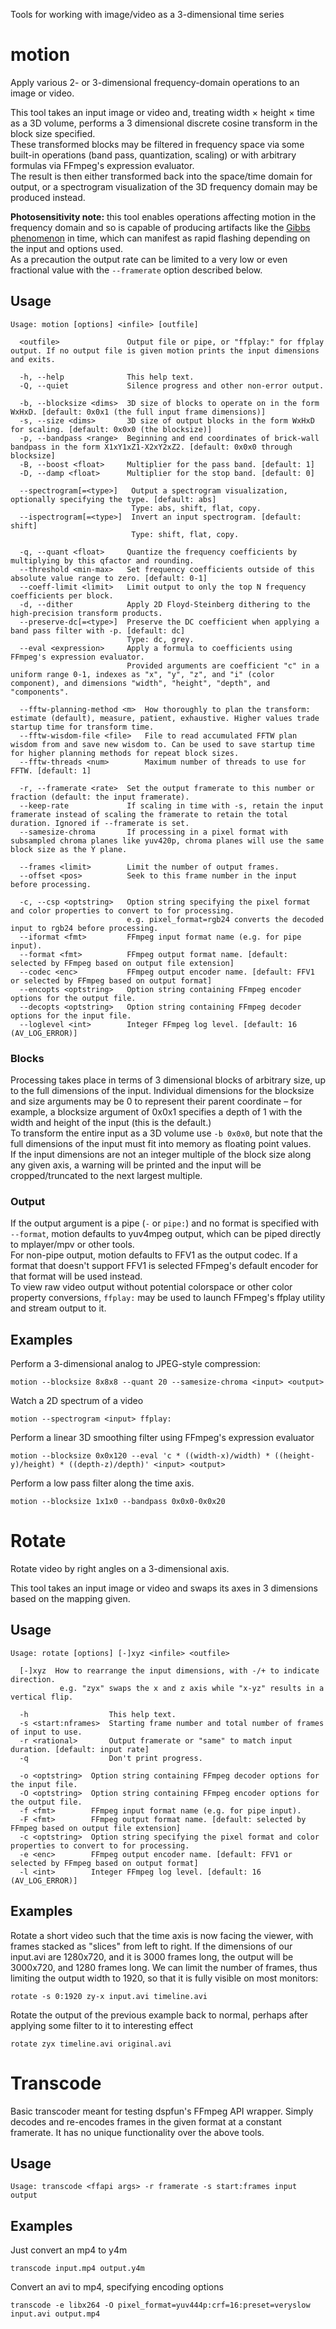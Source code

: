 Tools for working with image/video as a 3-dimensional time series

# motion
Apply various 2- or 3-dimensional frequency-domain operations to an image or video.

This tool takes an input image or video and, treating width × height × time as a 3D volume, performs a 3 dimensional discrete cosine transform in the block size specified.  
These transformed blocks may be filtered in frequency space via some built-in operations (band pass, quantization, scaling) or with arbitrary formulas via FFmpeg's expression evaluator.  
The result is then either transformed back into the space/time domain for output, or a spectrogram visualization of the 3D frequency domain may be produced instead.

**Photosensitivity note:** this tool enables operations affecting motion in the frequency domain and so is capable of producing artifacts like the [Gibbs phenomenon](https://en.wikipedia.org/wiki/Gibbs_phenomenon) in time, which can manifest as rapid flashing depending on the input and options used.  
As a precaution the output rate can be limited to a very low or even fractional value with the `--framerate` option described below.

## Usage

    Usage: motion [options] <infile> [outfile]
    
      <outfile>               Output file or pipe, or "ffplay:" for ffplay output. If no output file is given motion prints the input dimensions and exits.
    
      -h, --help              This help text.
      -Q, --quiet             Silence progress and other non-error output.
    
      -b, --blocksize <dims>  3D size of blocks to operate on in the form WxHxD. [default: 0x0x1 (the full input frame dimensions)]
      -s, --size <dims>       3D size of output blocks in the form WxHxD for scaling. [default: 0x0x0 (the blocksize)]
      -p, --bandpass <range>  Beginning and end coordinates of brick-wall bandpass in the form X1xY1xZ1-X2xY2xZ2. [default: 0x0x0 through blocksize]
      -B, --boost <float>     Multiplier for the pass band. [default: 1]
      -D, --damp <float>      Multiplier for the stop band. [default: 0]
    
      --spectrogram[=<type>]   Output a spectrogram visualization, optionally specifying the type. [default: abs]
                               Type: abs, shift, flat, copy.
      --ispectrogram[=<type>]  Invert an input spectrogram. [default: shift]
                               Type: shift, flat, copy.
    
      -q, --quant <float>     Quantize the frequency coefficients by multiplying by this qfactor and rounding.
      --threshold <min-max>   Set frequency coefficients outside of this absolute value range to zero. [default: 0-1]
      --coeff-limit <limit>   Limit output to only the top N frequency coefficients per block.
      -d, --dither            Apply 2D Floyd-Steinberg dithering to the high-precision transform products.
      --preserve-dc[=<type>]  Preserve the DC coefficient when applying a band pass filter with -p. [default: dc]
                              Type: dc, grey.
      --eval <expression>     Apply a formula to coefficients using FFmpeg's expression evaluator.
                              Provided arguments are coefficient "c" in a uniform range 0-1, indexes as "x", "y", "z", and "i" (color component), and dimensions "width", "height", "depth", and "components".
    
      --fftw-planning-method <m>  How thoroughly to plan the transform: estimate (default), measure, patient, exhaustive. Higher values trade startup time for transform time.
      --fftw-wisdom-file <file>   File to read accumulated FFTW plan wisdom from and save new wisdom to. Can be used to save startup time for higher planning methods for repeat block sizes.
      --fftw-threads <num>        Maximum number of threads to use for FFTW. [default: 1]
    
      -r, --framerate <rate>  Set the output framerate to this number or fraction (default: the input framerate).
      --keep-rate             If scaling in time with -s, retain the input framerate instead of scaling the framerate to retain the total duration. Ignored if --framerate is set.
      --samesize-chroma       If processing in a pixel format with subsampled chroma planes like yuv420p, chroma planes will use the same block size as the Y plane.
    
      --frames <limit>        Limit the number of output frames.
      --offset <pos>          Seek to this frame number in the input before processing.
    
      -c, --csp <optstring>   Option string specifying the pixel format and color properties to convert to for processing.
                              e.g. pixel_format=rgb24 converts the decoded input to rgb24 before processing.
      --iformat <fmt>         FFmpeg input format name (e.g. for pipe input).
      --format <fmt>          FFmpeg output format name. [default: selected by FFmpeg based on output file extension]
      --codec <enc>           FFmpeg output encoder name. [default: FFV1 or selected by FFmpeg based on output format]
      --encopts <optstring>   Option string containing FFmpeg encoder options for the output file.
      --decopts <optstring>   Option string containing FFmpeg decoder options for the input file.
      --loglevel <int>        Integer FFmpeg log level. [default: 16 (AV_LOG_ERROR)]

### Blocks
Processing takes place in terms of 3 dimensional blocks of arbitrary size, up to the full dimensions of the input. Individual dimensions for the blocksize and size arguments may be 0 to represent their parent coordinate – for example, a blocksize argument of 0x0x1 specifies a depth of 1 with the width and height of the input (this is the default.)  
To transform the entire input as a 3D volume use `-b 0x0x0`, but note that the full dimensions of the input must fit into memory as floating point values.  
If the input dimensions are not an integer multiple of the block size along any given axis, a warning will be printed and the input will be cropped/truncated to the next largest multiple.

### Output
If the output argument is a pipe (`-` or `pipe:`) and no format is specified with `--format`, motion defaults to yuv4mpeg output, which can be piped directly to mplayer/mpv or other tools.  
For non-pipe output, motion defaults to FFV1 as the output codec. If a format that doesn't support FFV1 is selected FFmpeg's default encoder for that format will be used instead.  
To view raw video output without potential colorspace or other color property conversions, `ffplay:` may be used to launch FFmpeg's ffplay utility and stream output to it.

## Examples

Perform a 3-dimensional analog to JPEG-style compression:
	
	motion --blocksize 8x8x8 --quant 20 --samesize-chroma <input> <output>

Watch a 2D spectrum of a video

	motion --spectrogram <input> ffplay:

Perform a linear 3D smoothing filter using FFmpeg's expression evaluator

	motion --blocksize 0x0x120 --eval 'c * ((width-x)/width) * ((height-y)/height) * ((depth-z)/depth)' <input> <output>

Perform a low pass filter along the time axis.

	motion --blocksize 1x1x0 --bandpass 0x0x0-0x0x20

# Rotate
Rotate video by right angles on a 3-dimensional axis.

This tool takes an input image or video and swaps its axes in 3 dimensions based on the mapping given.

## Usage

    Usage: rotate [options] [-]xyz <infile> <outfile>
    
      [-]xyz  How to rearrange the input dimensions, with -/+ to indicate direction.
    	       e.g. "zyx" swaps the x and z axis while "x-yz" results in a vertical flip.
    
      -h                  This help text.
      -s <start:nframes>  Starting frame number and total number of frames of input to use.
      -r <rational>       Output framerate or "same" to match input duration. [default: input rate]
      -q                  Don't print progress.
    
      -o <optstring>  Option string containing FFmpeg decoder options for the input file.
      -O <optstring>  Option string containing FFmpeg encoder options for the output file.
      -f <fmt>        FFmpeg input format name (e.g. for pipe input).
      -F <fmt>        FFmpeg output format name. [default: selected by FFmpeg based on output file extension]
      -c <optstring>  Option string specifying the pixel format and color properties to convert to for processing.
      -e <enc>        FFmpeg output encoder name. [default: FFV1 or selected by FFmpeg based on output format]
      -l <int>        Integer FFmpeg log level. [default: 16 (AV_LOG_ERROR)]


## Examples
Rotate a short video such that the time axis is now facing the viewer, with frames stacked as "slices" from left to right. If the dimensions of our input.avi are 1280x720, and it is 3000 frames long, the output will be 3000x720, and 1280 frames long. We can limit the number of frames, thus limiting the output width to 1920, so that it is fully visible on most monitors:

	rotate -s 0:1920 zy-x input.avi timeline.avi

Rotate the output of the previous example back to normal, perhaps after applying some filter to it to interesting effect

	rotate zyx timeline.avi original.avi

# Transcode
Basic transcoder meant for testing dspfun's FFmpeg API wrapper. Simply decodes and re-encodes frames in the given format at a constant framerate. It has no unique functionality over the above tools.

## Usage

	Usage: transcode <ffapi args> -r framerate -s start:frames input output

## Examples
Just convert an mp4 to y4m

	transcode input.mp4 output.y4m

Convert an avi to mp4, specifying encoding options

	transcode -e libx264 -O pixel_format=yuv444p:crf=16:preset=veryslow input.avi output.mp4